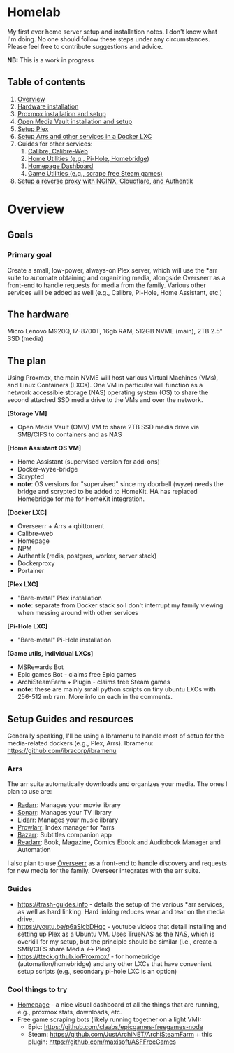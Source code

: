# Homelab
My first ever home server setup and installation notes. I don't know what I'm doing. No one should follow these steps under any circumstances. Please feel free to contribute suggestions and advice.

**NB:** This is a work in progress

## Table of contents

1. [Overview](#Overview])
2. [Hardware installation](Hardware.md)
3. [Proxmox installation and setup](Proxmox.md)
4. [Open Media Vault installation and setup](OMV.md)
5. [Setup Plex](Plex/PlexLXC.md)
6. [Setup Arrs and other services in a Docker LXC](Plex/Arrs.md)
7. Guides for other services:
   1. [Calibre, Calibre-Web](LXCs/Media_Calibre.md)
   2. [Home Utilities (e.g., Pi-Hole, Homebridge)](LXCs/Home_Utilities.md)
   3. [Homepage Dashboard](LXCs/Dashboards_Homepage.md)
   4. [Game Utilities (e.g., scrape free Steam games)](LXCs/Game_Utilities.md)
8. [Setup a reverse proxy with NGINX, Cloudflare, and Authentik](Network/Reverse.md)


# Overview

## Goals

### Primary goal

Create a small, low-power, always-on Plex server, which will use the *arr suite to automate obtaining and organizing media, alongside Overseerr as a front-end to handle requests for media from the family. Various other services will be added as well (e.g., Calibre, Pi-Hole, Home Assistant, etc.)

## The hardware

Micro Lenovo M920Q, I7-8700T, 16gb RAM, 512GB NVME (main), 2TB 2.5" SSD (media)

## The plan

Using Proxmox, the main NVME will host various Virtual Machines (VMs), and Linux Containers (LXCs). One VM in particular will function as a network accessible storage (NAS) operating system (OS) to share the second attached SSD media drive to the VMs and over the network. 

**[Storage VM]**

- Open Media Vault (OMV) VM to share 2TB SSD media drive via SMB/CIFS to containers and as NAS

**[Home Assistant OS VM]**

- Home Assistant (supervised version for add-ons)
- Docker-wyze-bridge
- Scrypted
- **note**: OS versions for "supervised" since my doorbell (wyze) needs the bridge and scrypted to be added to HomeKit. HA has replaced Homebridge for me for HomeKit integration.

**[Docker LXC]**

- Overseerr + Arrs + qbittorrent
- Calibre-web
- Homepage
- NPM
- Authentik (redis, postgres, worker, server stack)
- Dockerproxy
- Portainer

**[Plex LXC]**

- "Bare-metal" Plex installation
- **note**: separate from Docker stack so I don't interrupt my family viewing when messing around with other services

**[Pi-Hole LXC]**

- "Bare-metal" Pi-Hole installation

**[Game utils, individual LXCs]**

- MSRewards Bot
- Epic games Bot - claims free Epic games
- ArchiSteamFarm + Plugin - claims free Steam games
- **note:** these are mainly small python scripts on tiny ubuntu LXCs with 256-512 mb ram. More info on each in the comments.

## Setup Guides and resources

Generally speaking, I'll be using a Ibramenu to handle most of setup for the media-related dockers (e.g., Plex, Arrs). Ibramenu: https://github.com/ibracorp/ibramenu

### Arrs 

The arr suite automatically downloads and organizes your media. The ones I plan to use are:

- [Radarr](https://github.com/Radarr/Radarr): Manages your movie library
- [Sonarr](https://github.com/Sonarr/Sonarr): Manages your TV library
- [Lidarr](https://github.com/lidarr/Lidarr): Manages your music ilbrary
- [Prowlarr](https://github.com/Prowlarr/Prowlarr): Index manager for *arrs
- [Bazarr](https://www.bazarr.media): Subtitles companion app
- [Readarr](https://github.com/Readarr/Readarr): Book, Magazine, Comics Ebook and Audiobook Manager and Automation

I also plan to use [Overseerr](https://overseerr.dev) as a front-end to handle discovery and requests for new media for the family. Overseer integrates with the arr suite.

### Guides

- https://trash-guides.info - details the setup of the various *arr services, as well as hard linking. Hard linking reduces wear and tear on the media drive. 
- https://youtu.be/p6aSlcbDHqc - youtube videos that detail installing and setting up Plex as a Ubuntu VM. Uses TrueNAS as the NAS, which is overkill for my setup, but the principle should be similar (i.e., create a SMB/CIFS share Media <-> Plex)
- https://tteck.github.io/Proxmox/ - for homebridge (automation/homebridge) and any other LXCs that have convenient setup scripts (e.g., secondary pi-hole LXC is an option)

### Cool things to try

- [Homepage](https://gethomepage.dev/en/installation/) - a nice visual dashboard of all the things that are running, e.g., proxmox stats, downloads, etc. 
- Free game scraping bots (likely running together on a light VM):
  - Epic: https://github.com/claabs/epicgames-freegames-node
  - Steam: https://github.com/JustArchiNET/ArchiSteamFarm + this plugin: https://github.com/maxisoft/ASFFreeGames



